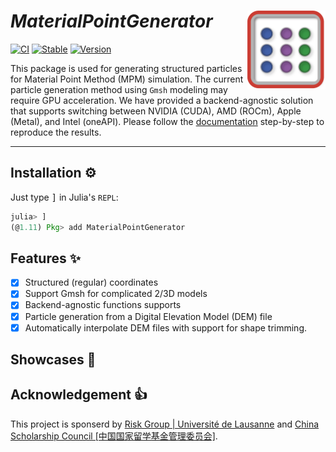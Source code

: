 # ***MaterialPointGenerator*** <img src="docs/src/assets/logo.png" align="right" height="126" />

[![CI](https://github.com/LandslideSIM/MaterialPointGenerator.jl/actions/workflows/ci.yml/badge.svg)](https://github.com/LandslideSIM/MaterialPointGenerator.jl/actions/workflows/ci.yml) 
[![Stable](https://img.shields.io/badge/docs-stable-blue.svg?logo=quicklook)](https://LandslideSIM.github.io/MaterialPointGenerator.jl/stable)
[![Version](https://img.shields.io/badge/version-v0.1.4-pink)]()

This package is used for generating structured particles for Material Point Method (MPM) simulation. The current particle generation method using `Gmsh` modeling may require GPU acceleration. We have provided a backend-agnostic solution that supports switching between NVIDIA (CUDA), AMD (ROCm), Apple (Metal), and Intel (oneAPI). Please follow the [documentation](https://LandslideSIM.github.io/MaterialPointGenerator.jl/stable) step-by-step to reproduce the results.

---

## Installation ⚙️

Just type <kbd>]</kbd> in Julia's  `REPL`:

```julia
julia> ]
(@1.11) Pkg> add MaterialPointGenerator
```

## Features ✨

- [x] Structured (regular) coordinates
- [x] Support Gmsh for complicated 2/3D models
- [x] Backend-agnostic functions supports
- [x] Particle generation from a Digital Elevation Model (DEM) file  
- [x] Automatically interpolate DEM files with support for shape trimming.

## Showcases 🎲


## Acknowledgement 👍

This project is sponserd by [Risk Group | Université de Lausanne](https://wp.unil.ch/risk/) and [China Scholarship Council [中国国家留学基金管理委员会]](https://www.csc.edu.cn/).